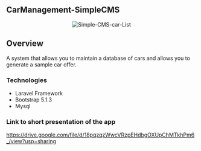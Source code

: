 ## CarManagement-SimpleCMS
<p align="center"><img src="https://i.ibb.co/XXkkHLZ/Simple-CMS-car-List.png" alt="Simple-CMS-car-List" border="0"></p>


## Overview
A system that allows you to maintain a database of cars and allows you to generate a sample car offer.
### Technologies


- Laravel Framework
- Bootstrap 5.1.3
- Mysql

### Link to short presentation of the app
https://drive.google.com/file/d/18pqzqzWwcVRzpEHdbgOXUpChMTkhPm6_/view?usp=sharing

